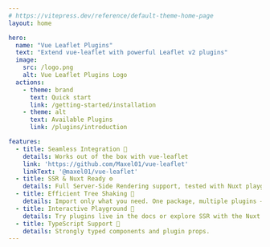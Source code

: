 ```yaml
---
# https://vitepress.dev/reference/default-theme-home-page
layout: home

hero:
  name: "Vue Leaflet Plugins"
  text: "Extend vue-leaflet with powerful Leaflet v2 plugins"
  image:
    src: /logo.png
    alt: Vue Leaflet Plugins Logo
  actions:
    - theme: brand
      text: Quick start
      link: /getting-started/installation
    - theme: alt
      text: Available Plugins
      link: /plugins/introduction

features:
  - title: Seamless Integration 🔌
    details: Works out of the box with vue-leaflet
    link: 'https://github.com/Maxel01/vue-leaflet'
    linkText: '@maxel01/vue-leaflet'
  - title: SSR & Nuxt Ready ⚙️
    details: Full Server-Side Rendering support, tested with Nuxt playground.
  - title: Efficient Tree Shaking 🚀
    details: Import only what you need. One package, multiple plugins — no more juggling different dependencies.
  - title: Interactive Playground 🧪
    details: Try plugins live in the docs or explore SSR with the Nuxt playground.
  - title: TypeScript Support 🦺
    details: Strongly typed components and plugin props.
---
```

